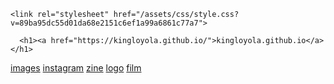 
<html lang="en-US"><head>
    <meta charset="UTF-8">
    <meta http-equiv="X-UA-Compatible" content="IE=edge">
    <meta name="viewport" content="width=device-width, initial-scale=1">

<!-- Begin Jekyll SEO tag v2.5.0 -->
<title>kingloyola.github.io | html, css</title>
<meta name="generator" content="Jekyll v3.7.4">
<meta property="og:title" content="kingloyola.github.io">
<meta property="og:locale" content="en_US">
<meta name="description" content="html, css">
<meta property="og:description" content="html, css">
<link rel="canonical" href="https://kingloyola.github.io/">
<meta property="og:url" content="https://kingloyola.github.io/">
<meta property="og:site_name" content="kingloyola.github.io">
<script type="application/ld+json">
 {"headline":"kingloyola.github.io","@type":"WebSite","url":"https://kingloyola.github.io/","name":"kingloyola.github.io","description":"html, css","@context":"http://schema.org"}
</script>
<!-- End Jekyll SEO tag -->

    <link rel="stylesheet" href="/assets/css/style.css?v=89ba95dc55d01da68e2151c6ef1a99a6861c77a7">
  </head>
  <body>
    <div class="container-lg px-3 my-5 markdown-body">
      
      <h1><a href="https://kingloyola.github.io/">kingloyola.github.io</a></h1>
      
 <title>0nlyking</title>
  <style>
   margin: 0px;
    background-color: #f5f2f2;
    font-size: 11px;
    font-family: Garamond, 'Hoefler Text', Times New Roman, Times, serif;
    line-height: 16px;
    color: #444444;
    }
  </style> 
<div class="ui_dialog_lock" style="display: none;"></div>
<div id="side">
 </li><a href="https://www.kingloyola.com/" class="nav">images</a>
  </li>
 </li><a href="https://instagram.com/0nlyking.us/" class="nav" target="_blank">instagram</a>
  </li>
 </li><a href="page1.html" class="nav" target="_blank">zine</a>
  </li>
 </li><a href="page2.jpg" class="nav" target="_blank">logo</a>
  </li>
 </li><a href="page4.html" class="nav" target="_blank">film</a>
  </li>
    </div>
    <script src="https://cdnjs.cloudflare.com/ajax/libs/anchor-js/4.1.0/anchor.min.js" integrity="sha256-lZaRhKri35AyJSypXXs4o6OPFTbTmUoltBbDCbdzegg=" crossorigin="anonymous"></script>
    <script>anchors.add();</script>
    
  

